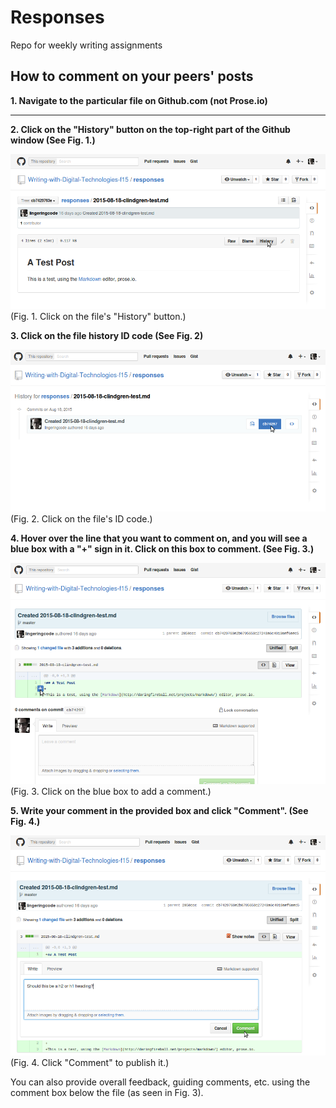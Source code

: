 # Responses
Repo for weekly writing assignments

## How to comment on your peers' posts

**1. Navigate to the particular file on Github.com (not Prose.io)**

___

**2. Click on the "History" button on the top-right part of the Github window (See Fig. 1.)**

![Click file "History" button](/images/Selection_065.png)
(Fig. 1. Click on the file's "History" button.)

**3. Click on the file history ID code (See Fig. 2)**

![Click on the file's ID code.](/images/Selection_066.png)
(Fig. 2. Click on the file's ID code.)

**4. Hover over the line that you want to comment on, and you will see a blue box with a "+" sign in it. Click on this box to comment. (See Fig. 3.)**

![Click on the blue box to comment on that line.](/images/Selection_067.png)
(Fig. 3. Click on the blue box to add a comment.)

**5. Write your comment in the provided box and click "Comment". (See Fig. 4.)**

![Click "Comment" to publish it.](/images/Selection_068.png)
(Fig. 4. Click "Comment" to publish it.)

You can also provide overall feedback, guiding comments, etc. using the comment box below the file (as seen in Fig. 3).

